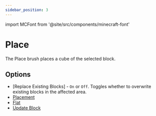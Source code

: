 ```yaml
---
sidebar_position: 3
---
```


import MCFont from '@site/src/components/minecraft-font'

# Place
The Place brush places a cube of the selected block.

## Options
* ­<MCFont color="#00a8a8">[Replace Existing Blocks]</MCFont> - `On` or `Off`. Toggles whether to overwrite existing blocks in the affected area.
* [Placement](usage#brush-options)
* [Flat](usage#brush-options)
* [Update Block](usage#brush-options)
